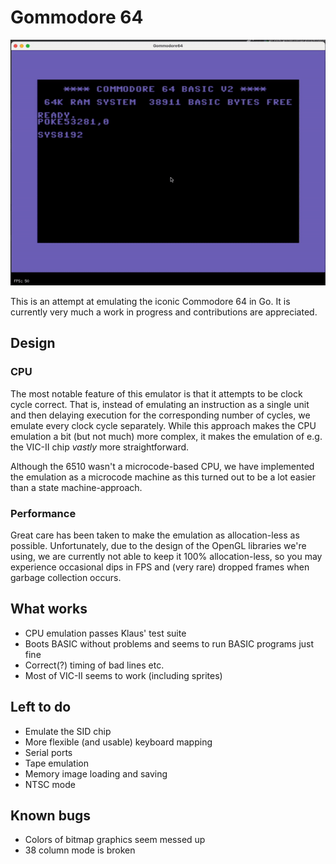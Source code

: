 # Gommodore 64

 ![Splash Screen](/doc/pacman.gif)

This is an attempt at emulating the iconic Commodore 64 in Go. It is 
currently very much a work in progress and contributions are appreciated.

## Design

### CPU
The most notable feature of this emulator is that it attempts to be
clock cycle correct. That is, instead of emulating an instruction as 
a single unit and then delaying execution for the corresponding number of 
cycles, we emulate every clock cycle separately. While this approach makes 
the CPU emulation a bit (but not much) more complex, it makes the 
emulation of e.g. the VIC-II chip *vastly* more straightforward.

Although the 6510 wasn't a microcode-based CPU, we have implemented the 
emulation as a microcode machine as this turned out to be a lot easier
than a state machine-approach.

### Performance
Great care has been taken to make the emulation as allocation-less as 
possible. Unfortunately, due to the design of the OpenGL libraries we're
using, we are currently not able to keep it 100% allocation-less, so you 
may experience occasional dips in FPS and (very rare) dropped frames when 
garbage collection occurs. 

## What works
* CPU emulation passes Klaus' test suite
* Boots BASIC without problems and seems to run BASIC programs just fine
* Correct(?) timing of bad lines etc.
* Most of VIC-II seems to work (including sprites)

## Left to do
* Emulate the SID chip
* More flexible (and usable) keyboard mapping
* Serial ports
* Tape emulation
* Memory image loading and saving
* NTSC mode

## Known bugs
* Colors of bitmap graphics seem messed up
* 38 column mode is broken
